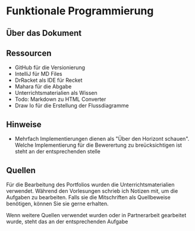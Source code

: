 # Funktionale Programmierung
## Über das Dokument 


## Ressourcen 
- GitHub für die Versionierung
- IntelliJ für MD Files
- DrRacket als IDE für Recket
- Mahara für die Abgabe
- Unterrichtsmaterialien als Wissen
- Todo: Markdown zu HTML Converter
- Draw Io für die Erstellung der Flussdiagramme


## Hinweise
- Mehrfach Implementierungen dienen als "Über den Horizont schauen". Welche Implementierung für die Bewerertung zu breücksichtigen ist steht an der entsprechenden stelle


## Quellen
Für die Bearbeitung des Portfolios wurden die Unterrichtsmaterialien verwendet.
Während den Vorlesungen schrieb ich Notizen mit, um die Aufgaben zu bearbeiten. 
Falls sie die Mitschriften als Quellbeweise benötigen, können Sie sie gerne erhalten. 

Wenn weitere Quellen verwendet wurden oder in Partnerarbeit gearbeitet wurde, steht das an der entsprechenden Aufgabe